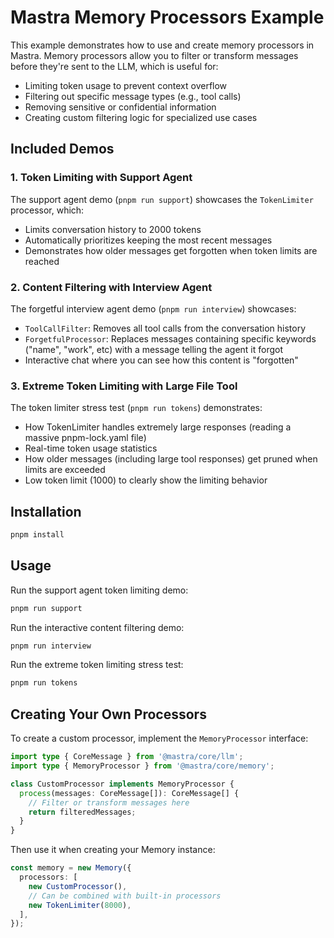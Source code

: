 # Mastra Memory Processors Example

This example demonstrates how to use and create memory processors in Mastra. Memory processors allow you to filter or transform messages before they're sent to the LLM, which is useful for:

- Limiting token usage to prevent context overflow
- Filtering out specific message types (e.g., tool calls)
- Removing sensitive or confidential information
- Creating custom filtering logic for specialized use cases

## Included Demos

### 1. Token Limiting with Support Agent

The support agent demo (`pnpm run support`) showcases the `TokenLimiter` processor, which:

- Limits conversation history to 2000 tokens
- Automatically prioritizes keeping the most recent messages
- Demonstrates how older messages get forgotten when token limits are reached

### 2. Content Filtering with Interview Agent

The forgetful interview agent demo (`pnpm run interview`) showcases:

- `ToolCallFilter`: Removes all tool calls from the conversation history
- `ForgetfulProcessor`: Replaces messages containing specific keywords ("name", "work", etc) with a message telling the agent it forgot
- Interactive chat where you can see how this content is "forgotten"

### 3. Extreme Token Limiting with Large File Tool

The token limiter stress test (`pnpm run tokens`) demonstrates:

- How TokenLimiter handles extremely large responses (reading a massive pnpm-lock.yaml file)
- Real-time token usage statistics
- How older messages (including large tool responses) get pruned when limits are exceeded
- Low token limit (1000) to clearly show the limiting behavior

## Installation

```bash
pnpm install
```

## Usage

Run the support agent token limiting demo:

```bash
pnpm run support
```

Run the interactive content filtering demo:

```bash
pnpm run interview
```

Run the extreme token limiting stress test:

```bash
pnpm run tokens
```

## Creating Your Own Processors

To create a custom processor, implement the `MemoryProcessor` interface:

```typescript
import type { CoreMessage } from '@mastra/core/llm';
import type { MemoryProcessor } from '@mastra/core/memory';

class CustomProcessor implements MemoryProcessor {
  process(messages: CoreMessage[]): CoreMessage[] {
    // Filter or transform messages here
    return filteredMessages;
  }
}
```

Then use it when creating your Memory instance:

```typescript
const memory = new Memory({
  processors: [
    new CustomProcessor(),
    // Can be combined with built-in processors
    new TokenLimiter(8000),
  ],
});
```
